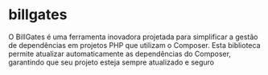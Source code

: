 # billgates
O BillGates é uma ferramenta inovadora projetada para simplificar a gestão de dependências em projetos PHP que utilizam o Composer. Esta biblioteca permite atualizar automaticamente as dependências do Composer, garantindo que seu projeto esteja sempre atualizado e seguro
